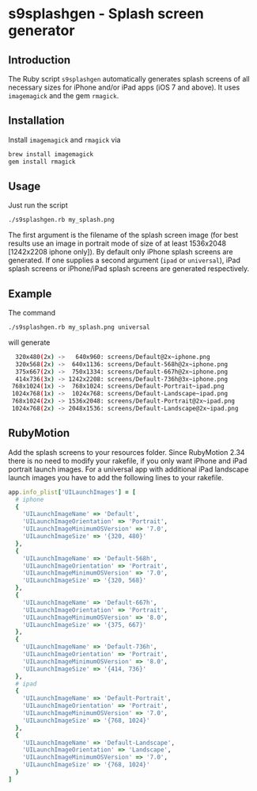 s9splashgen - Splash screen generator
======================================

## Introduction

The Ruby script `s9splashgen` automatically generates splash screens of all necessary sizes for iPhone and/or iPad apps (iOS 7 and above). It uses `imagemagick` and the gem `rmagick`.

## Installation

Install `imagemagick` and `rmagick` via

```bash
brew install imagemagick
gem install rmagick
```

## Usage

Just run the script 

```bash
./s9splashgen.rb my_splash.png
```

The first argument is the filename of the splash screen image (for best results use an image in portrait mode of size of at least 1536x2048 [1242x2208 iphone only]). By default only iPhone splash screens are generated. 
If one supplies a second argument (`ipad` or `universal`), iPad splash screens or iPhone/iPad splash screens are generated respectively.

## Example

The command

```bash
./s9splashgen.rb my_splash.png universal
```

will generate

```bash
  320x480(2x) ->   640x960: screens/Default@2x~iphone.png
  320x568(2x) ->  640x1136: screens/Default-568h@2x~iphone.png
  375x667(2x) ->  750x1334: screens/Default-667h@2x~iphone.png
  414x736(3x) -> 1242x2208: screens/Default-736h@3x~iphone.png
 768x1024(1x) ->  768x1024: screens/Default-Portrait~ipad.png
 1024x768(1x) ->  1024x768: screens/Default-Landscape~ipad.png
 768x1024(2x) -> 1536x2048: screens/Default-Portrait@2x~ipad.png
 1024x768(2x) -> 2048x1536: screens/Default-Landscape@2x~ipad.png
```


## RubyMotion

Add the splash screens to your resources folder. Since RubyMotion 2.34 there is no need to modify your rakefile, if you only want iPhone and iPad portrait launch images. For a universal app with additional iPad landscape launch images you have to add the following lines to your rakefile.

```ruby
app.info_plist['UILaunchImages'] = [
  # iphone
  {
    'UILaunchImageName' => 'Default',
    'UILaunchImageOrientation' => 'Portrait',
    'UILaunchImageMinimumOSVersion' => '7.0',
    'UILaunchImageSize' => '{320, 480}'
  },
  {
    'UILaunchImageName' => 'Default-568h',
    'UILaunchImageOrientation' => 'Portrait',
    'UILaunchImageMinimumOSVersion' => '7.0',
    'UILaunchImageSize' => '{320, 568}'
  },
  {
    'UILaunchImageName' => 'Default-667h',
    'UILaunchImageOrientation' => 'Portrait',
    'UILaunchImageMinimumOSVersion' => '8.0',
    'UILaunchImageSize' => '{375, 667}'
  },
  {
    'UILaunchImageName' => 'Default-736h',
    'UILaunchImageOrientation' => 'Portrait',
    'UILaunchImageMinimumOSVersion' => '8.0',
    'UILaunchImageSize' => '{414, 736}'
  },
  # ipad
  {
    'UILaunchImageName' => 'Default-Portrait',
    'UILaunchImageOrientation' => 'Portrait',
    'UILaunchImageMinimumOSVersion' => '7.0',
    'UILaunchImageSize' => '{768, 1024}'
  },
  {
    'UILaunchImageName' => 'Default-Landscape',
    'UILaunchImageOrientation' => 'Landscape',
    'UILaunchImageMinimumOSVersion' => '7.0',
    'UILaunchImageSize' => '{768, 1024}'
  }
]
```
